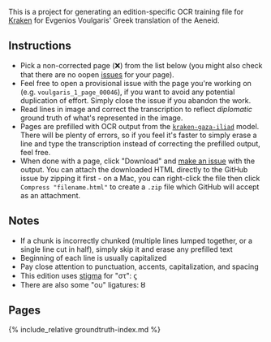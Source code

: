 ---
---

This is a project for generating an edition-specific OCR training file for [Kraken](http://kraken.re/) for Evgenios Voulgaris' Greek translation of the Aeneid.

## Instructions

 * Pick a non-corrected page (❌) from the list below (you might also check that there are no oopen [issues](https://github.com/ryanfb/kraken-voulgaris-aeneid/issues) for your page).
 * Feel free to open a provisional issue with the page you're working on (e.g. `voulgaris_1_page_00046`), if you want to avoid any potential duplication of effort. Simply close the issue if you abandon the work.
 * Read lines in image and correct the transcription to reflect *diplomatic* ground truth of what's represented in the image.
 * Pages are prefilled with OCR output from the [`kraken-gaza-iliad`](https://github.com/ryanfb/kraken-gaza-iliad) model. There will be plenty of errors, so if you feel it's faster to simply erase a line and type the transcription instead of correcting the prefilled output, feel free.
 * When done with a page, click "Download" and [make an issue](https://github.com/ryanfb/kraken-voulgaris-aeneid/issues) with the output. You can attach the downloaded HTML directly to the GitHub issue by zipping it first - on a Mac, you can right-click the file then click `Compress "filename.html"` to create a `.zip` file which GitHub will accept as an attachment.

## Notes

 * If a chunk is incorrectly chunked (multiple lines lumped together, or a single line cut in half), simply skip it and erase any prefilled text
 * Beginning of each line is usually capitalized
 * Pay close attention to punctuation, accents, capitalization, and spacing
 * This edition uses [stigma](https://en.wikipedia.org/wiki/Stigma_(letter)) for "στ": ϛ
 * There are also some "ου" ligatures: ȣ

## Pages

{% include_relative groundtruth-index.md %}
